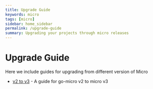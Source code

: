 ```yaml
---
title: Upgrade Guide
keywords: micro
tags: [micro]
sidebar: home_sidebar
permalink: /upgrade-guide
summary: Upgrading your projects through micro releases
---
```


# Upgrade Guide

Here we include guides for upgrading from different version of Micro

- [v2 to v3](/v2-to-v3-upgrade-guide) - A guide for go-micro v2 to micro v3

